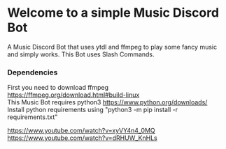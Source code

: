 # Welcome to a simple Music Discord Bot
A Music Discord Bot that uses ytdl and ffmpeg to play some fancy music and simply works. This Bot uses Slash Commands.  

### Dependencies
First you need to download ffmpeg https://ffmpeg.org/download.html#build-linux  
This Music Bot requires python3 https://www.python.org/downloads/  
Install python requirements using "python3 -m pip install -r requirements.txt"  

https://www.youtube.com/watch?v=xyVY4n4_0MQ  
https://www.youtube.com/watch?v=dRHUW_KnHLs  
